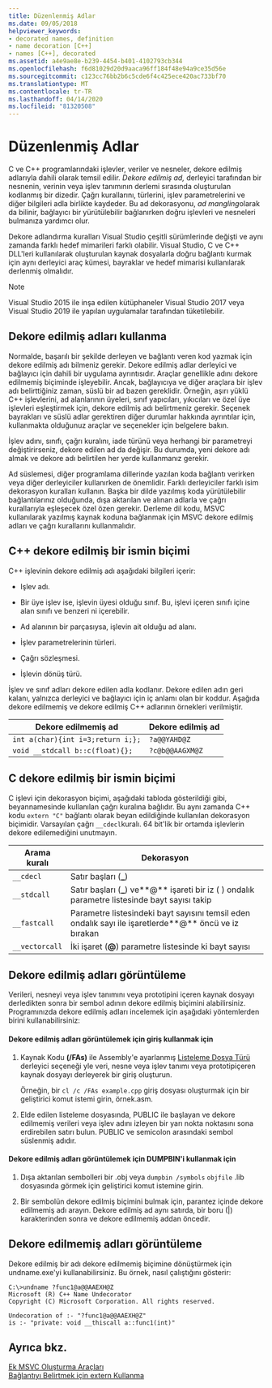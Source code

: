 ```yaml
---
title: Düzenlenmiş Adlar
ms.date: 09/05/2018
helpviewer_keywords:
- decorated names, definition
- name decoration [C++]
- names [C++], decorated
ms.assetid: a4e9ae8e-b239-4454-b401-4102793cb344
ms.openlocfilehash: f6d81029d20d9aaca96ff184f48e94a9ce35d56e
ms.sourcegitcommit: c123cc76bb2b6c5cde6f4c425ece420ac733bf70
ms.translationtype: MT
ms.contentlocale: tr-TR
ms.lasthandoff: 04/14/2020
ms.locfileid: "81320508"
---
```

# <a name="decorated-names"></a>Düzenlenmiş Adlar

C ve C++ programlarındaki işlevler, veriler ve nesneler, dekore edilmiş adlarıyla dahili olarak temsil edilir. *Dekore edilmiş ad,* derleyici tarafından bir nesnenin, verinin veya işlev tanımının derlemi sırasında oluşturulan kodlanmış bir dizedir. Çağrı kurallarını, türlerini, işlev parametrelerini ve diğer bilgileri adla birlikte kaydeder. Bu ad dekorasyonu, *ad mangling*olarak da bilinir, bağlayıcı bir yürütülebilir bağlanırken doğru işlevleri ve nesneleri bulmanıza yardımcı olur.

Dekore adlandırma kuralları Visual Studio çeşitli sürümlerinde değişti ve aynı zamanda farklı hedef mimarileri farklı olabilir. Visual Studio, C ve C++ DLL'leri kullanılarak oluşturulan kaynak dosyalarla doğru bağlantı kurmak için aynı derleyici araç kümesi, bayraklar ve hedef mimarisi kullanılarak derlenmiş olmalıdır.

> [!NOTE]
> Visual Studio 2015 ile inşa edilen kütüphaneler Visual Studio 2017 veya Visual Studio 2019 ile yapılan uygulamalar tarafından tüketilebilir.

## <a name="using-decorated-names"></a><a name="Using"></a>Dekore edilmiş adları kullanma

Normalde, başarılı bir şekilde derleyen ve bağlantı veren kod yazmak için dekore edilmiş adı bilmeniz gerekir. Dekore edilmiş adlar derleyici ve bağlayıcı için dahili bir uygulama ayrıntısıdır. Araçlar genellikle adını dekore edilmemiş biçiminde işleyebilir. Ancak, bağlayıcıya ve diğer araçlara bir işlev adı belirttiğiniz zaman, süslü bir ad bazen gereklidir. Örneğin, aşırı yüklü C++ işlevlerini, ad alanlarının üyeleri, sınıf yapıcıları, yıkıcıları ve özel üye işlevleri eşleştirmek için, dekore edilmiş adı belirtmeniz gerekir. Seçenek bayrakları ve süslü adlar gerektiren diğer durumlar hakkında ayrıntılar için, kullanmakta olduğunuz araçlar ve seçenekler için belgelere bakın.

İşlev adını, sınıfı, çağrı kuralını, iade türünü veya herhangi bir parametreyi değiştirirseniz, dekore edilen ad da değişir. Bu durumda, yeni dekore adı almak ve dekore adı belirtilen her yerde kullanmanız gerekir.

Ad süslemesi, diğer programlama dillerinde yazılan koda bağlantı verirken veya diğer derleyiciler kullanırken de önemlidir. Farklı derleyiciler farklı isim dekorasyon kuralları kullanın. Başka bir dilde yazılmış koda yürütülebilir bağlantılarınız olduğunda, dışa aktarılan ve alınan adlarla ve çağrı kurallarıyla eşleşecek özel özen gerekir. Derleme dil kodu, MSVC kullanılarak yazılmış kaynak koduna bağlanmak için MSVC dekore edilmiş adları ve çağrı kurallarını kullanmalıdır.

## <a name="format-of-a-c-decorated-name"></a><a name="Format"></a>C++ dekore edilmiş bir ismin biçimi

C++ işlevinin dekore edilmiş adı aşağıdaki bilgileri içerir:

- Işlev adı.

- Bir üye işlev ise, işlevin üyesi olduğu sınıf. Bu, işlevi içeren sınıfı içine alan sınıfı ve benzeri ni içerebilir.

- Ad alanının bir parçasıysa, işlevin ait olduğu ad alanı.

- İşlev parametrelerinin türleri.

- Çağrı sözleşmesi.

- İşlevin dönüş türü.

İşlev ve sınıf adları dekore edilen adla kodlanır. Dekore edilen adın geri kalanı, yalnızca derleyici ve bağlayıcı için iç anlamı olan bir koddur. Aşağıda dekore edilmemiş ve dekore edilmiş C++ adlarının örnekleri verilmiştir.

|Dekore edilmemiş ad|Dekore edilmiş ad|
|----------------------|--------------------|
|`int a(char){int i=3;return i;};`|`?a@@YAHD@Z`|
|`void __stdcall b::c(float){};`|`?c@b@@AAGXM@Z`|

## <a name="format-of-a-c-decorated-name"></a><a name="FormatC"></a>C dekore edilmiş bir ismin biçimi

C işlevi için dekorasyon biçimi, aşağıdaki tabloda gösterildiği gibi, beyannamesinde kullanılan çağrı kuralına bağlıdır. Bu aynı zamanda C++ kodu `extern "C"` bağlantı olarak beyan edildiğinde kullanılan dekorasyon biçimidir. Varsayılan çağrı `__cdecl`kuralı. 64 bit'lik bir ortamda işlevlerin dekore edilemediğini unutmayın.

|Arama kuralı|Dekorasyon|
|------------------------|----------------|
|`__cdecl`|Satır başları (**_**)|
|`__stdcall`|Satır başları (**_**) ve**\@** işareti bir iz ( ) ondalık parametre listesinde bayt sayısı takip|
|`__fastcall`|Parametre listesindeki bayt sayısını temsil eden ondalık sayı ile işaretlerde**\@** öncü ve iz bırakan|
|`__vectorcall`|İki işaret (**\@**) parametre listesinde ki bayt sayısı|

## <a name="viewing-decorated-names"></a><a name="Viewing"></a>Dekore edilmiş adları görüntüleme

Verileri, nesneyi veya işlev tanımını veya prototipini içeren kaynak dosyayı derledikten sonra bir sembol adının dekore edilmiş biçimini alabilirsiniz. Programınızda dekore edilmiş adları incelemek için aşağıdaki yöntemlerden birini kullanabilirsiniz:

#### <a name="to-use-a-listing-to-view-decorated-names"></a>Dekore edilmiş adları görüntülemek için giriş kullanmak için

1. Kaynak Kodu **(/FAs)** ile Assembly'e ayarlanmış [Listeleme Dosya Türü](fa-fa-listing-file.md) derleyici seçeneği yle veri, nesne veya işlev tanımı veya prototipiçeren kaynak dosyayı derleyerek bir giriş oluşturun.

   Örneğin, bir `cl /c /FAs example.cpp` giriş dosyası oluşturmak için bir geliştirici komut istemi girin, örnek.asm.

2. Elde edilen listeleme dosyasında, PUBLIC ile başlayan ve dekore edilmemiş verileri veya işlev adını izleyen bir yarı nokta noktasını sona erdirebilen satırı bulun. PUBLIC ve semicolon arasındaki sembol süslenmiş adıdır.

#### <a name="to-use-dumpbin-to-view-decorated-names"></a>Dekore edilmiş adları görüntülemek için DUMPBIN'i kullanmak için

1. Dışa aktarılan sembolleri bir .obj veya `dumpbin /symbols` `objfile` .lib dosyasında görmek için geliştirici komut istemine girin.

2. Bir sembolün dekore edilmiş biçimini bulmak için, parantez içinde dekore edilmemiş adı arayın. Dekore edilmiş ad aynı satırda, bir boru (&#124;) karakterinden sonra ve dekore edilmemiş addan öncedir.

## <a name="viewing-undecorated-names"></a><a name="Undecorated"></a>Dekore edilmemiş adları görüntüleme

Dekore edilmiş bir adı dekore edilmemiş biçimine dönüştürmek için undname.exe'yi kullanabilirsiniz. Bu örnek, nasıl çalıştığını gösterir:

```
C:\>undname ?func1@a@@AAEXH@Z
Microsoft (R) C++ Name Undecorator
Copyright (C) Microsoft Corporation. All rights reserved.

Undecoration of :- "?func1@a@@AAEXH@Z"
is :- "private: void __thiscall a::func1(int)"
```

## <a name="see-also"></a>Ayrıca bkz.

[Ek MSVC Oluşturma Araçları](c-cpp-build-tools.md)<br/>
[Bağlantıyı Belirtmek için extern Kullanma](../../cpp/using-extern-to-specify-linkage.md)
